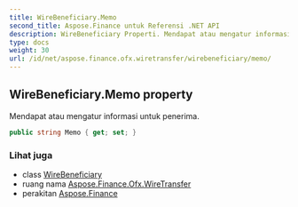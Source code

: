 ```yaml
---
title: WireBeneficiary.Memo
second_title: Aspose.Finance untuk Referensi .NET API
description: WireBeneficiary Properti. Mendapat atau mengatur informasi untuk penerima.
type: docs
weight: 30
url: /id/net/aspose.finance.ofx.wiretransfer/wirebeneficiary/memo/
---
```

## WireBeneficiary.Memo property

Mendapat atau mengatur informasi untuk penerima.

```csharp
public string Memo { get; set; }
```

### Lihat juga

* class [WireBeneficiary](../)
* ruang nama [Aspose.Finance.Ofx.WireTransfer](../../wirebeneficiary/)
* perakitan [Aspose.Finance](../../../)


